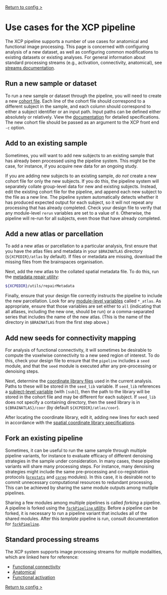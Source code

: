 [Return to config >](https://pipedocs.github.io/config)

# Use cases for the XCP pipeline

The XCP pipeline supports a number of use cases for anatomical and functional image processing. This page is concerned with configuring analysis of a new dataset, as well as configuring common modifications to existing datasets or existing analyses. For general information about standard processing streams (e.g., activation, connectivity, anatomical), see [streams documentation](https://pipedocs.github.io/config/streams).

## Run a new sample or dataset

To run a new sample or dataset through the pipeline, you will need to create a new [cohort file](https://pipedocs.github.io/config/cohort.html). Each line of the cohort file should correspond to a different subject in the sample, and each column should correspond to either a subject identifier or an input path. Input paths can be defined either absolutely or relatively. View the [documentation](https://pipedocs.github.io/config/cohort.html) for detailed specifications. The new cohort file should be passed as an argument to the XCP front end `-c` option.

## Add to an existing sample

Sometimes, you will want to add new subjects to an existing sample that has already been processed using the pipeline system. This might be the case, for instance, if you acquire new data for an ongoing study.

If you are adding new subjects to an existing sample, _do not_ create a new cohort file for only the new subjects. If you do this, the pipeline system will separately collate group-level data for new and existing subjects. Instead, edit the existing cohort file for the pipeline, and append each new subject to the file as a new line. The pipeline system automatically detects whether it has produced expected output for each subject, so it will not repeat any processing that has already completed. Check your design file to verify that any module-level `rerun` variables are set to a value of `0`. Otherwise, the pipeline will re-run for all subjects, even those that have already completed.

## Add a new atlas or parcellation

To add a new atlas or parcellation to a particular analysis, first ensure that you have the atlas files and metadata in your `$BRAINATLAS` directory (`${XCPEDIR}/atlas` by default). If files or metadata are missing, download the missing files from the brainspaces organisation.

Next, add the new atlas to the collated spatial metadata file. To do this, run the [metadata repair utility](https://pipedocs.github.io/utils/repairMetadata.html):

```bash
${XCPEDIR}/utils/repairMetadata
```

Finally, ensure that your design file correctly instructs the pipeline to include the new parcellation. Look for any [module-level variables](https://pipedocs.github.io/config/variables/scope.html) called `*_atlas`. As appropriate, ensure that those variables are set either to `all` (indicating that all atlases, including the new one, should be run) or a comma-separated series that includes the name of the new atlas. (This is the name of the directory in `$BRAINATLAS` from the first step above.)

## Add new seeds for connectivity mapping

For analysis of functional connectivity, it will sometimes be desirable to compute the voxelwise connectivity to a new seed region of interest. To do this, check your design file to ensure that the `pipeline` includes a `seed` module, and that the `seed` module is executed after any pre-processing or denoising steps.

Next, determine the [coordinate library files](https://pipedocs.github.io/space/sclib.html) used in the current analysis. Paths to these will be stored in the `seed_lib` variable. If `seed_lib` references a [subject-level variable](https://pipedocs.github.io/config/variables/scope.html) (with `[sub]`), then the path to the library will be stored in the cohort file and may be different for each subject. If `seed_lib` does not specify a containing directory, then the seed library is in `${BRAINATLAS}/coor` (by default `${XCPEDIR}/atlas/coor`).

After locating the coordinate library, edit it, adding new lines for each seed in accordance with the [spatial coordinate library specifications](https://pipedocs.github.io/space/sclib.html).

## Fork an existing pipeline

Sometimes, it can be useful to run the same sample through multiple pipeline variants, for instance to evaluate efficacy of different denoising strategies in the sample under consideration. In many cases, these pipeline variants will share many processing steps. For instance, many denoising strategies might include the same pre-processing and co-registration protocols ([`prestats`](https://pipedocs.github.io/modules/prestats) and [`coreg`](https://pipedocs.github.io/modules/coreg) modules). In this case, it is desirable not to commit unnecessary computational resources to redundant processing. This can be achieved by sharing the same module outputs among mutliple pipelines.

Sharing a few modules among multiple pipelines is called _forking_ a pipeline. A pipeline is forked using the [`forkPipeline` utility](https://pipedocs.github.io/utils/forkPipeline). Before a pipeline can be forked, it is necessary to run a pipeline variant that includes all of the shared modules. After this _template_ pipeline is run, consult documentation for [`forkPipeline`](https://pipedocs.github.io/utils/forkPipeline).

## Standard processing streams

The XCP system supports image processing streams for multiple modalities, which are linked here for reference:

 * [Functional connectivity](https://pipedocs.github.io/config/streams/fc)
 * [Anatomical](https://pipedocs.github.io/config/streams/anat)
 * [Functional activation](https://pipedocs.github.io/config/streams/task)

[Return to config >](https://pipedocs.github.io/config)
